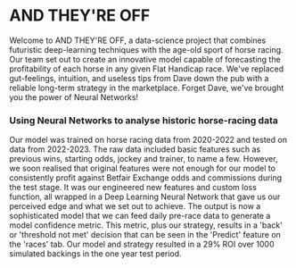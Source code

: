 # AND THEY'RE OFF

Welcome to AND THEY'RE OFF, a data-science project that combines futuristic deep-learning techniques with the age-old sport of horse racing.
Our team set out to create an innovative model capable of forecasting the profitability of each horse in any given Flat Handicap race. We've replaced gut-feelings, intuition, and useless tips from Dave down the pub with a reliable long-term strategy in the marketplace. Forget Dave, we've brought you the power of Neural Networks!

### Using Neural Networks to analyse historic horse-racing data

Our model was trained on horse racing data from 2020-2022 and tested on data from 2022-2023.
The raw data included basic features such as previous wins, starting odds, jockey and trainer, to name a few. However, we soon realised that original features were not enough for our model to consistently profit against Betfair Exchange odds and commissions during the test stage.
It was our engineered new features and custom loss function, all wrapped in a Deep Learning Neural Network that gave us our perceived edge and what we set out to achieve. The output is now a sophisticated model that we can feed daily pre-race data to generate a model confidence metric. This metric, plus our strategy, results in a 'back' or 'threshold not met' decision that can be seen in the 'Predict' feature on the 'races' tab.
Our model and strategy resulted in a 29% ROI over 1000 simulated backings in the one year test period.
